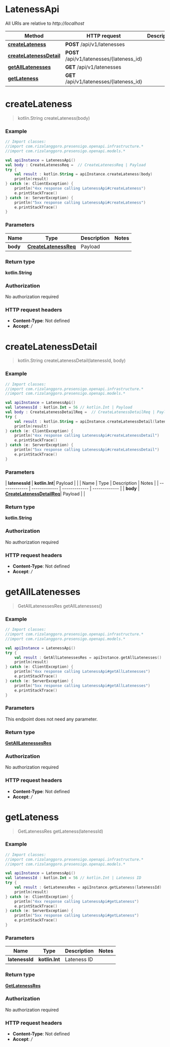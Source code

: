 # LatenessApi

All URIs are relative to *http://localhost*

| Method | HTTP request | Description |
| ------------- | ------------- | ------------- |
| [**createLateness**](LatenessApi.md#createLateness) | **POST** /api/v1/latenesses |  |
| [**createLatenessDetail**](LatenessApi.md#createLatenessDetail) | **POST** /api/v1/latenesses/{lateness_id} |  |
| [**getAllLatenesses**](LatenessApi.md#getAllLatenesses) | **GET** /api/v1/latenesses |  |
| [**getLateness**](LatenessApi.md#getLateness) | **GET** /api/v1/latenesses/{lateness_id} |  |


<a id="createLateness"></a>
# **createLateness**
> kotlin.String createLateness(body)



### Example
```kotlin
// Import classes:
//import com.rizalanggoro.presensigo.openapi.infrastructure.*
//import com.rizalanggoro.presensigo.openapi.models.*

val apiInstance = LatenessApi()
val body : CreateLatenessReq =  // CreateLatenessReq | Payload
try {
    val result : kotlin.String = apiInstance.createLateness(body)
    println(result)
} catch (e: ClientException) {
    println("4xx response calling LatenessApi#createLateness")
    e.printStackTrace()
} catch (e: ServerException) {
    println("5xx response calling LatenessApi#createLateness")
    e.printStackTrace()
}
```

### Parameters
| Name | Type | Description  | Notes |
| ------------- | ------------- | ------------- | ------------- |
| **body** | [**CreateLatenessReq**](CreateLatenessReq.md)| Payload | |

### Return type

**kotlin.String**

### Authorization

No authorization required

### HTTP request headers

 - **Content-Type**: Not defined
 - **Accept**: */*

<a id="createLatenessDetail"></a>
# **createLatenessDetail**
> kotlin.String createLatenessDetail(latenessId, body)



### Example
```kotlin
// Import classes:
//import com.rizalanggoro.presensigo.openapi.infrastructure.*
//import com.rizalanggoro.presensigo.openapi.models.*

val apiInstance = LatenessApi()
val latenessId : kotlin.Int = 56 // kotlin.Int | Payload
val body : CreateLatenessDetailReq =  // CreateLatenessDetailReq | Payload
try {
    val result : kotlin.String = apiInstance.createLatenessDetail(latenessId, body)
    println(result)
} catch (e: ClientException) {
    println("4xx response calling LatenessApi#createLatenessDetail")
    e.printStackTrace()
} catch (e: ServerException) {
    println("5xx response calling LatenessApi#createLatenessDetail")
    e.printStackTrace()
}
```

### Parameters
| **latenessId** | **kotlin.Int**| Payload | |
| Name | Type | Description  | Notes |
| ------------- | ------------- | ------------- | ------------- |
| **body** | [**CreateLatenessDetailReq**](CreateLatenessDetailReq.md)| Payload | |

### Return type

**kotlin.String**

### Authorization

No authorization required

### HTTP request headers

 - **Content-Type**: Not defined
 - **Accept**: */*

<a id="getAllLatenesses"></a>
# **getAllLatenesses**
> GetAllLatenessesRes getAllLatenesses()



### Example
```kotlin
// Import classes:
//import com.rizalanggoro.presensigo.openapi.infrastructure.*
//import com.rizalanggoro.presensigo.openapi.models.*

val apiInstance = LatenessApi()
try {
    val result : GetAllLatenessesRes = apiInstance.getAllLatenesses()
    println(result)
} catch (e: ClientException) {
    println("4xx response calling LatenessApi#getAllLatenesses")
    e.printStackTrace()
} catch (e: ServerException) {
    println("5xx response calling LatenessApi#getAllLatenesses")
    e.printStackTrace()
}
```

### Parameters
This endpoint does not need any parameter.

### Return type

[**GetAllLatenessesRes**](GetAllLatenessesRes.md)

### Authorization

No authorization required

### HTTP request headers

 - **Content-Type**: Not defined
 - **Accept**: */*

<a id="getLateness"></a>
# **getLateness**
> GetLatenessRes getLateness(latenessId)



### Example
```kotlin
// Import classes:
//import com.rizalanggoro.presensigo.openapi.infrastructure.*
//import com.rizalanggoro.presensigo.openapi.models.*

val apiInstance = LatenessApi()
val latenessId : kotlin.Int = 56 // kotlin.Int | Lateness ID
try {
    val result : GetLatenessRes = apiInstance.getLateness(latenessId)
    println(result)
} catch (e: ClientException) {
    println("4xx response calling LatenessApi#getLateness")
    e.printStackTrace()
} catch (e: ServerException) {
    println("5xx response calling LatenessApi#getLateness")
    e.printStackTrace()
}
```

### Parameters
| Name | Type | Description  | Notes |
| ------------- | ------------- | ------------- | ------------- |
| **latenessId** | **kotlin.Int**| Lateness ID | |

### Return type

[**GetLatenessRes**](GetLatenessRes.md)

### Authorization

No authorization required

### HTTP request headers

 - **Content-Type**: Not defined
 - **Accept**: */*

